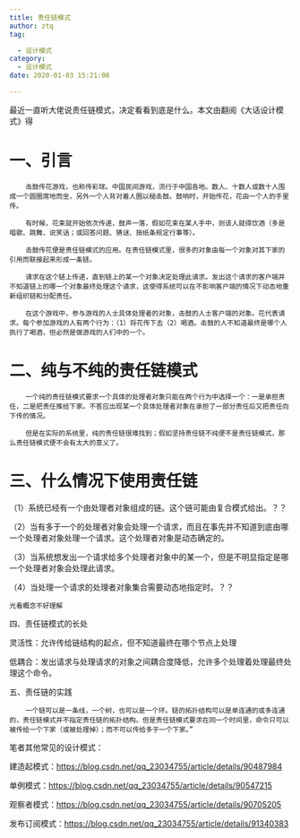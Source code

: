 ```yaml
---
title: 责任链模式
author: ztq
tag:

  - 设计模式
category:
  - 设计模式
date: 2020-01-03 15:21:00

---
```


最近一直听大佬说责任链模式，决定看看到底是什么。本文由翻阅《大话设计模式》得

# 一、引言

		击鼓传花游戏，也称传彩球。中国民间游戏，流行于中国各地。数人、十数人或数十人围成一个圆圈席地而坐，另外一个人背对着人圈以槌击鼓。鼓响时，开始传花，花由一个人的手里传。

		有时候，花束就开始依次传递，鼓声一落，假如花束在某人手中，则该人就得饮酒（多是唱歌、跳舞、说笑话；或回答问题、猜谜、按纸条规定行事等）。

		击鼓传花便是责任链模式的应用。在责任链模式里，很多的对象由每一个对象对其下家的引用而联接起来形成一条链。

		请求在这个链上传递，直到链上的某一个对象决定处理此请求。发出这个请求的客户端并不知道链上的哪一个对象最终处理这个请求，这使得系统可以在不影响客户端的情况下动态地重新组织链和分配责任。

		在这个游戏中，参与游戏的人士具体处理者的对象，击鼓的人士客户端的对象。花代表请求。每个参加游戏的人有两个行为：（1）将花传下去（2）喝酒。击鼓的人不知道最终是哪个人执行了喝酒，但必然是做游戏的人们中的一个。

# 二、纯与不纯的责任链模式

		一个纯的责任链模式要求一个具体的处理者对象只能在两个行为中选择一个：一是承担责任，二是把责任推给下家。不答应出现某一个具体处理者对象在承担了一部分责任后又把责任向下传的情况。

		但是在实际的系统里，纯的责任链很难找到；假如坚持责任链不纯便不是责任链模式，那么责任链模式便不会有太大的意义了。

# 三、什么情况下使用责任链

（1）系统已经有一个由处理者对象组成的链。这个链可能由复合模式给出。？？

（2）当有多于一个的处理者对象会处理一个请求，而且在事先并不知道到底由哪一个处理者对象处理一个请求。这个处理者对象是动态确定的。

（3）当系统想发出一个请求给多个处理者对象中的某一个，但是不明显指定是哪一个处理者对象会处理此请求。

（4）当处理一个请求的处理者对象集合需要动态地指定时。？？

	光看概念不好理解

四、责任链模式的长处

灵活性：允许传给链结构的起点，但不知道最终在哪个节点上处理

低耦合：发出请求与处理请求的对象之间耦合度降低，允许多个处理着处理最终处理这个命令。

五、责任链的实践

		一个链可以是一条线，一个树，也可以是一个环。链的拓扑结构可以是单连通的或多连通的，责任链模式并不指定责任链的拓扑结构。但是责任链模式要求在同一个时间里，命令只可以被传给一个下家（或被处理掉）；而不可以传给多于一个下家。”



笔者其他常见的设计模式：

建造起模式：https://blog.csdn.net/qq_23034755/article/details/90487984

单例模式：https://blog.csdn.net/qq_23034755/article/details/90547215

观察者模式：https://blog.csdn.net/qq_23034755/article/details/90705205

发布订阅模式：https://blog.csdn.net/qq_23034755/article/details/91340383
